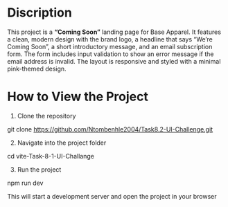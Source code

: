 # Discription

This project is a **“Coming Soon”** landing page for Base Apparel. It features a clean, modern design with the brand logo, a headline that says “We’re Coming Soon”, a short introductory message, and an email subscription form. The form includes input validation to show an error message if the email address is invalid. The layout is responsive and styled with a minimal pink-themed design.

# How to View the Project

1. Clone the repository

git clone https://github.com/Ntombenhle2004/Task8.2-UI-Challenge.git

2. Navigate into the project folder

cd vite-Task-8-1-UI-Challange

3. Run the project

npm run dev

This will start a development server and open the project in your browser